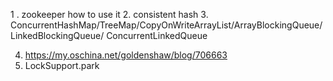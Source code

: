1 . zookeeper  how to use it
2.  consistent hash
3.  ConcurrentHashMap/TreeMap/CopyOnWriteArrayList/ArrayBlockingQueue/LinkedBlockingQueue/
ConcurrentLinkedQueue


4. https://my.oschina.net/goldenshaw/blog/706663
5. LockSupport.park
